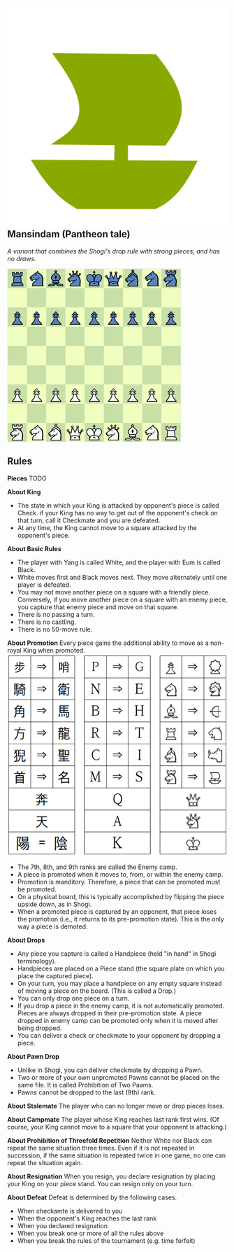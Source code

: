 ## ![Mansindam](https://github.com/gbtami/pychess-variants/blob/master/static/icons/mansindam.svg) Mansindam (Pantheon tale)

_A variant that combines the Shogi's drop rule with strong pieces, and has no draws._

![Mansindam](https://github.com/gbtami/pychess-variants/blob/master/static/images/MansindamGuide/board.png)

## Rules

**Pieces**
TODO

**About King**
* The state in which your King is attacked by opponent's piece is called Check. if your King has no way to get out of the opponent's check on that turn, call it Checkmate and you are defeated.
* At any time, the King cannot move to a square attacked by the opponent's piece.

**About Basic Rules**
* The player with Yang is called White, and the player with Eum is called Black.
* White moves first and Black moves next. They move alternately until one player is defeated.
* You may not move another piece on a square with a friendly piece. Conversely, if you move another piece on a square with an enemy piece, you capture that enemy piece and move on that square.
* There is no passing a turn.
* There is no castling.
* There is no 50-move rule.

**About Promotion**
Every piece gains the additional ability to move as a non-royal King when promoted.
![Mansindam](https://github.com/gbtami/pychess-variants/blob/master/static/images/MansindamGuide/promotions.png)
* The 7th, 8th, and 9th ranks are called the Enemy camp.
* A piece is promoted when it moves to, from, or within the enemy camp.
* Promotion is manditory. Therefore, a piece that can be promoted must be promoted.
* On a physical board, this is typically accomplished by flipping the piece upside down, as in Shogi.
* When a promoted piece is captured by an opponent, that piece loses the promotion (i.e., it returns to its pre-promotion state). This is the only way a piece is demoted.

**About Drops**
* Any piece you capture is called a Handpiece (held "in hand" in Shogi terminology).
* Handpieces are placed on a Piece stand (the square plate on which you place the captured piece).
* On your turn, you may place a handpiece on any empty square instead of moving a piece on the board. (This is called a Drop.)
* You can only drop one piece on a turn.
* If you drop a piece in the enemy camp, it is not automatically promoted. Pieces are always dropped in their pre-promotion state. A piece dropped in enemy camp can be promoted only when it is moved after being dropped.
* You can deliver a check or checkmate to your opponent by dropping a piece.

**About Pawn Drop**
* Unlike in Shogi, you can deliver checkmate by dropping a Pawn.
* Two or more of your own unpromoted Pawns cannot be placed on the same file. It is called Prohibition of Two Pawns.
* Pawns cannot be dropped to the last (9th) rank.

**About Stalemate**
The player who can no longer move or drop pieces loses.

**About Campmate**
The player whose King reaches last rank first wins. (Of course, your King cannot move to a square that your opponent is attacking.)

**About Prohibition of Threefold Repetition**
Neither White nor Black can repeat the same situation three times. Even if it is not repeated in succession, if the same situation is repeated twice in one game, no one can repeat the situation again.

**About Resignation**
When you resign, you declare resignation by placing your King on your piece stand. You can resign only on your turn.

**About Defeat**
Defeat is determined by the following cases.
* When checkamte is delivered to you
* When the opponent's King reaches the last rank
* When you declared resignation
* When you break one or more of all the rules above
* When you break the rules of the tournament (e.g. time forfeit)
